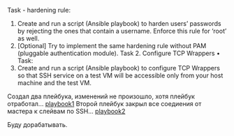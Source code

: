 Task - hardening rule: 
1. Create and run a script (Ansible playbook) to harden users’ passwords 
by rejecting the ones that contain a username. Enforce this rule for ‘root’ 
as well.
2. [Optional] Try to implement the same hardening rule without PAM 
(pluggable authentication module).
Task 2. Configure TCP Wrappers 
• Task: 
1. Create and run a script (Ansible playbook) to configure TCP Wrappers so 
that SSH service on a test VM will be accessible only from your host 
machine and the test VM.

  
  
  Создал два плейбука, изменений не произошло, хотя плейбук отработал... 
    [playbook1](https://github.com/terra144481/global_logic/blob/main/Tasks/tasks2/ansible/playbookpam.yml)
  Второй плейбук закрыл все соедиения от мастера к слейвам по SSH...
    [playbook2](https://github.com/terra144481/global_logic/blob/main/Tasks/tasks2/ansible/playbookpamd.yml)
    
   Буду дорабатывать.
   
   
